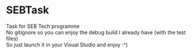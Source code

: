 # SEBTask
Task for SEB Tech programme <br>
No gitignore so you can enjoy the debug build I already have (with the test files) <br>
So  just launch it in your Visual Studio and enjoy :^)
